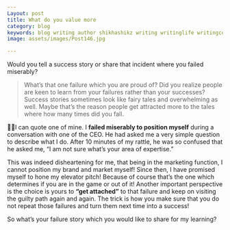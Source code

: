 ```yaml
---
Layout: post
title: What do you value more
category: blog
keywords: blog writing author shikhashikz writing writinglife writingcommunity dailyblogpost dailyblogpostchallenge success failure
image: assets/images/Post146.jpg

---
```

Would you tell a success story or share that incident where you failed miserably?

>What’s that one failure which you are proud of? Did you realize people are keen to learn from your failures rather than your successes? Success stories sometimes look like fairy tales and overwhelming as well. Maybe that’s the reason people get attracted more to the tales where how many times did you fall.
>

👩‍🏫I can quote one of mine. I **failed miserably to position myself** during a conversation with one of the CEO. He had asked me a very simple question to describe what I do. After 10 minutes of my rattle, he was so confused that he asked me, “I am not sure what’s your area of expertise.”

This was indeed disheartening for me, that being in the marketing function, I cannot position my brand and market myself! Since then, I have promised myself to hone my elevator pitch! Because of course that’s the one which determines if you are in the game or out of it! Another important perspective is the choice is yours to **“get attached”** to that failure and keep on visiting the guilty path again and again. The trick is how you make sure that you do not repeat those failures and turn them next time into a success!

So what’s your failure story which you would like to share for my learning?
